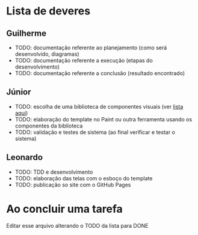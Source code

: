 # Lista de deveres


## Guilherme
* TODO: documentação referente ao planejamento (como será desenvolvido, diagramas)
* TODO: documentação referente a execução (etapas do desenvolvimento)
* TODO: documentação referente a conclusão (resultado encontrado)

## Júnior
* TODO: escolha de uma biblioteca de componentes visuais (ver [lista aqui](https://github.com/vuejs/awesome-vue#component-collections))
* TODO: elaboração do template no Paint ou outra ferramenta usando os componentes da biblioteca
* TODO: validação e testes de sistema (ao final verificar e testar o sistema)


## Leonardo
* TODO: TDD e desenvolvimento
* TODO: elaboração das telas com o esboço do template
* TODO: publicação so site com o GitHub Pages


# Ao concluir uma tarefa
Editar esse arquivo alterando o TODO da lista para DONE

